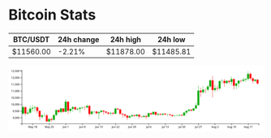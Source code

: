 # Bitcoin Stats

BTC/USDT|24h change|24h high|24h low|
|---|---|---|---|
|$11560.00|-2.21%|$11878.00|$11485.81|

<img src="./chart.svg">
